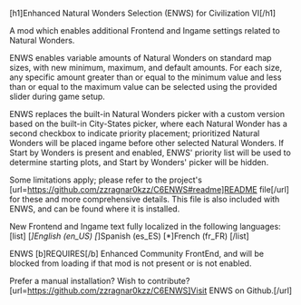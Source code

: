 [h1]Enhanced Natural Wonders Selection (ENWS) for Civilization VI[/h1]

A mod which enables additional Frontend and Ingame settings related to Natural Wonders.

ENWS enables variable amounts of Natural Wonders on standard map sizes, with new minimum, maximum, and default amounts. For each size, any specific amount greater than or equal to the minimum value and less than or equal to the maximum value can be selected using the provided slider during game setup.

ENWS replaces the built-in Natural Wonders picker with a custom version based on the built-in City-States picker, where each Natural Wonder has a second checkbox to indicate priority placement; prioritized Natural Wonders will be placed ingame before other selected Natural Wonders. If Start by Wonders is present and enabled, ENWS' priority list will be used to determine starting plots, and Start by Wonders' picker will be hidden.

Some limitations apply; please refer to the project's [url=https://github.com/zzragnar0kzz/C6ENWS#readme]README file[/url] for these and more comprehensive details. This file is also included with ENWS, and can be found where it is installed.

New Frontend and Ingame text fully localized in the following languages:
[list]
[*]English (en_US)
[*]Spanish (es_ES)
[*]French (fr_FR)
[/list]

ENWS [b]REQUIRES[/b] Enhanced Community FrontEnd, and will be blocked from loading if that mod is not present or is not enabled.

Prefer a manual installation? Wish to contribute? [url=https://github.com/zzragnar0kzz/C6ENWS]Visit ENWS on Github.[/url]
